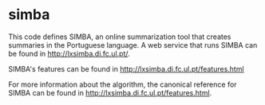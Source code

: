 # simba

This code defines SIMBA, an online summarization tool that creates summaries in the Portuguese language.
A web service that runs SIMBA can be found in http://lxsimba.di.fc.ul.pt/.

SIMBA's features can be found in http://lxsimba.di.fc.ul.pt/features.html

For more information about the algorithm, the canonical reference for SIMBA can be found in http://lxsimba.di.fc.ul.pt/features.html.


